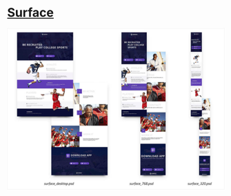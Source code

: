 # [Surface]
[Surface]:https://a-naraikin.github.io/netology-mq-diploma/

![Layout](./img/layouts.jpg)
